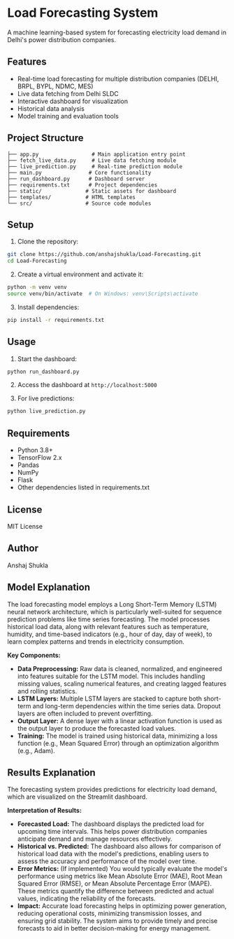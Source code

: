 # Load Forecasting System

A machine learning-based system for forecasting electricity load demand in Delhi's power distribution companies.

## Features

- Real-time load forecasting for multiple distribution companies (DELHI, BRPL, BYPL, NDMC, MES)
- Live data fetching from Delhi SLDC
- Interactive dashboard for visualization
- Historical data analysis
- Model training and evaluation tools

## Project Structure

```
├── app.py                 # Main application entry point
├── fetch_live_data.py     # Live data fetching module
├── live_prediction.py     # Real-time prediction module
├── main.py               # Core functionality
├── run_dashboard.py      # Dashboard server
├── requirements.txt      # Project dependencies
├── static/              # Static assets for dashboard
├── templates/           # HTML templates
└── src/                 # Source code modules
```

## Setup

1. Clone the repository:
```bash
git clone https://github.com/anshajshukla/Load-Forecasting.git
cd Load-Forecasting
```

2. Create a virtual environment and activate it:
```bash
python -m venv venv
source venv/bin/activate  # On Windows: venv\Scripts\activate
```

3. Install dependencies:
```bash
pip install -r requirements.txt
```

## Usage

1. Start the dashboard:
```bash
python run_dashboard.py
```

2. Access the dashboard at `http://localhost:5000`

3. For live predictions:
```bash
python live_prediction.py
```

## Requirements

- Python 3.8+
- TensorFlow 2.x
- Pandas
- NumPy
- Flask
- Other dependencies listed in requirements.txt

## License

MIT License

## Author

Anshaj Shukla 

## Model Explanation

The load forecasting model employs a Long Short-Term Memory (LSTM) neural network architecture, which is particularly well-suited for sequence prediction problems like time series forecasting. The model processes historical load data, along with relevant features such as temperature, humidity, and time-based indicators (e.g., hour of day, day of week), to learn complex patterns and trends in electricity consumption.

**Key Components:**
- **Data Preprocessing:** Raw data is cleaned, normalized, and engineered into features suitable for the LSTM model. This includes handling missing values, scaling numerical features, and creating lagged features and rolling statistics.
- **LSTM Layers:** Multiple LSTM layers are stacked to capture both short-term and long-term dependencies within the time series data. Dropout layers are often included to prevent overfitting.
- **Output Layer:** A dense layer with a linear activation function is used as the output layer to produce the forecasted load values.
- **Training:** The model is trained using historical data, minimizing a loss function (e.g., Mean Squared Error) through an optimization algorithm (e.g., Adam).

## Results Explanation

The forecasting system provides predictions for electricity load demand, which are visualized on the Streamlit dashboard.

**Interpretation of Results:**
- **Forecasted Load:** The dashboard displays the predicted load for upcoming time intervals. This helps power distribution companies anticipate demand and manage resources effectively.
- **Historical vs. Predicted:** The dashboard also allows for comparison of historical load data with the model's predictions, enabling users to assess the accuracy and performance of the model over time.
- **Error Metrics:** (If implemented) You would typically evaluate the model's performance using metrics like Mean Absolute Error (MAE), Root Mean Squared Error (RMSE), or Mean Absolute Percentage Error (MAPE). These metrics quantify the difference between predicted and actual values, indicating the reliability of the forecasts.
- **Impact:** Accurate load forecasting helps in optimizing power generation, reducing operational costs, minimizing transmission losses, and ensuring grid stability. The system aims to provide timely and precise forecasts to aid in better decision-making for energy management. 